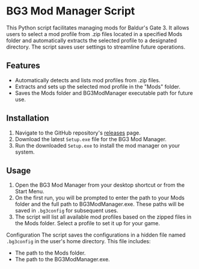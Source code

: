 # BG3 Mod Manager Script
This Python script facilitates managing mods for Baldur's Gate 3. It allows users to select a mod profile from .zip files located in a specified Mods folder and automatically extracts the selected profile to a designated directory. The script saves user settings to streamline future operations.

## Features
- Automatically detects and lists mod profiles from .zip files.
- Extracts and sets up the selected mod profile in the "Mods" folder.
- Saves the Mods folder and BG3ModManager executable path for future use.

## Installation
  1. Navigate to the GitHub repository's [releases](https://github.com/vidun-jay/BG3-Mod-Profile-Switcher/releases/tag/v0.1.0) page.
2. Download the latest `Setup.exe` file for the BG3 Mod Manager.
3. Run the downloaded `Setup.exe` to install the mod manager on your system.

## Usage
1. Open the BG3 Mod Manager from your desktop shortcut or from the Start Menu.
2. On the first run, you will be prompted to enter the path to your Mods folder and the full path to BG3ModManager.exe. These paths will be saved in `.bg3config` for subsequent uses.
3. The script will list all available mod profiles based on the zipped files in the Mods folder. Select a profile to set it up for your game.

Configuration
The script saves the configurations in a hidden file named `.bg3config` in the user's home directory. This file includes:

- The path to the Mods folder.
- The path to the BG3ModManager.exe.

